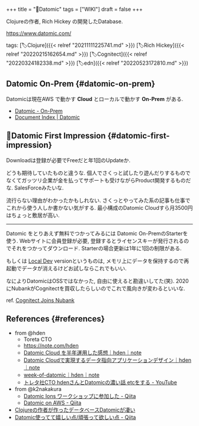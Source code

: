+++
title = "📝Datomic"
tags = ["WIKI"]
draft = false
+++

Clojureの作者, Rich Hickey の開発したDatabase.

<https://www.datomic.com/>

tags: [🏷Clojure]({{< relref "20211111225741.md" >}}) [🏷Rich Hickey]({{< relref "20220215162654.md" >}}) [🏷Cognitect]({{< relref "20220324182338.md" >}}) [🏷edn]({{< relref "20220523172810.md" >}})


## Datomic On-Prem {#datomic-on-prem}

Datomicは現在AWS で動かす **Cloud** とローカルで動かす **On-Prem** がある.

-   [Datomic - On-Prem](https://www.datomic.com/on-prem.html)
-   [Document Index | Datomic](https://docs.datomic.com/on-prem/index.html)


## 🤔Datomic First Impression {#datomic-first-impression}

Downloadは登録が必要でFreeだと年1回のUpdateか.

どうも期待していたものと違うな. 個人でさくっと試したり遊んだりするものでなくてガッツリ企業が金を払ってサポートも受けながらProduct開発するものだな. SalesForceみたいな.

流行らない理由がわかったかもしれない. さくっとやってみた系の記事も仕事でこれから使う人しか書かない気がする. 最小構成のDatomic Cloudすら月3500円はちょっと敷居が高い.

---

Datomic をとりあえず無料でつかってみるには Datomic On-PremのStarterを使う. Webサイトに会員登録が必要, 登録するとライセンスキーが発行されるのでそれをつかってダウンロード. Starterの場合更新は1年に1回の制限がある.

もしくは [Local Dev](https://docs.datomic.com/cloud/dev-local.html) versionというものは, メモリ上にデータを保持するので再起動でデータが消えるけどお試しならこれでもいい.

なによりDatomicはOSSではなかった, 自由に使えると勘違いしてた(笑). 2020にNubankがCognitectを買収したらしいのでこれで風向きが変わるといいな.

ref. [Cognitect Joins Nubank](https://cognitect.com/blog/2020/07/23/Cognitect-Joins-Nubank)


## References {#references}

-   from @hden
    -   Toreta CTO
    -   <https://note.com/hden>
    -   [Datomic Cloud を半年運用した感想｜hden｜note](https://note.com/hden/n/n185d655ea4bc)
    -   [Datomic Cloudで実現するデータ指向アプリケーションデザイン｜hden｜note](https://note.com/hden/n/n8195fee5d7e8)
    -   [week-of-datomic｜hden｜note](https://note.com/hden/n/n9850808a6c89)
    -   [トレタ社CTO hdenさんとDatomicの濃い話 etcをする - YouTube](https://www.youtube.com/watch?v=uotelMM_Ny8)
-   from @k2nakakura
    -   [Datomic Ions ワークショップに参加した - Qiita](https://qiita.com/k2nakamura/items/f68d5743334381750621)
    -   [Datomic on AWS - Qiita](https://qiita.com/k2nakamura/items/28b48df33ebfdff2495e)
-   [Clojureの作者が作ったデータベースDatomicが凄い](http://hozumi.github.io/2012/03/datomic-ja.html)
-   [Datomic使ってて嬉しい点/頑張って欲しい点 - Qiita](https://qiita.com/iku000888/items/65e83f9eae778a6dbe05)

